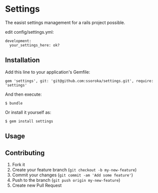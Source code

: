 # Settings

The easist settings management for a rails project possible.

edit config/settings.yml:

    development:
      your_settings_here: ok?

## Installation

Add this line to your application's Gemfile:

    gem 'settings', git: 'git@github.com:ssoroka/settings.git', require: 'settings'

And then execute:

    $ bundle

Or install it yourself as:

    $ gem install settings

## Usage



## Contributing

1. Fork it
2. Create your feature branch (`git checkout -b my-new-feature`)
3. Commit your changes (`git commit -am 'Add some feature'`)
4. Push to the branch (`git push origin my-new-feature`)
5. Create new Pull Request
